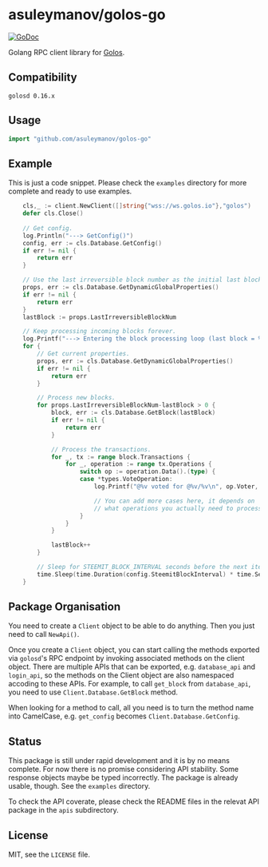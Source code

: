 # asuleymanov/golos-go

[![GoDoc](https://godoc.org/github.com/asuleymanov/golos-go?status.svg)](https://godoc.org/github.com/asuleymanov/golos-go)

Golang RPC client library for [Golos](https://golos.io).

## Compatibility

`golosd 0.16.x`

## Usage

```go
import "github.com/asuleymanov/golos-go"
```


## Example

This is just a code snippet. Please check the `examples` directory
for more complete and ready to use examples.

```go
	cls,_ := client.NewClient([]string{"wss://ws.golos.io"},"golos")
	defer cls.Close()
	
	// Get config.
	log.Println("---> GetConfig()")
	config, err := cls.Database.GetConfig()
	if err != nil {
		return err
	}

	// Use the last irreversible block number as the initial last block number.
	props, err := cls.Database.GetDynamicGlobalProperties()
	if err != nil {
		return err
	}
	lastBlock := props.LastIrreversibleBlockNum

	// Keep processing incoming blocks forever.
	log.Printf("---> Entering the block processing loop (last block = %v)\n", lastBlock)
	for {
		// Get current properties.
		props, err := cls.Database.GetDynamicGlobalProperties()
		if err != nil {
			return err
		}

		// Process new blocks.
		for props.LastIrreversibleBlockNum-lastBlock > 0 {
			block, err := cls.Database.GetBlock(lastBlock)
			if err != nil {
				return err
			}

			// Process the transactions.
			for _, tx := range block.Transactions {
				for _, operation := range tx.Operations {
					switch op := operation.Data().(type) {
					case *types.VoteOperation:
						log.Printf("@%v voted for @%v/%v\n", op.Voter, op.Author, op.Permlink)

						// You can add more cases here, it depends on
						// what operations you actually need to process.
					}
				}
			}

			lastBlock++
		}

		// Sleep for STEEMIT_BLOCK_INTERVAL seconds before the next iteration.
		time.Sleep(time.Duration(config.SteemitBlockInterval) * time.Second)
	}
```

## Package Organisation


You need to create a `Client` object to be able to do anything.
Then you just need to call `NewApi()`.

Once you create a `Client` object, you can start calling the methods exported
via `golosd`'s RPC endpoint by invoking associated methods on the client object.
There are multiple APIs that can be exported, e.g. `database_api` and `login_api`,
so the methods on the Client object are also namespaced accoding to these APIs.
For example, to call `get_block` from `database_api`, you need to use
`Client.Database.GetBlock` method.

When looking for a method to call, all you need is to turn the method name into
CamelCase, e.g. `get_config` becomes `Client.Database.GetConfig`.

## Status

This package is still under rapid development and it is by no means complete.
For now there is no promise considering API stability. Some response objects
maybe be typed incorrectly. The package is already usable, though. See the
`examples` directory.

To check the API coverate, please check the README files in the relevat API
package in the `apis` subdirectory.

## License

MIT, see the `LICENSE` file.
